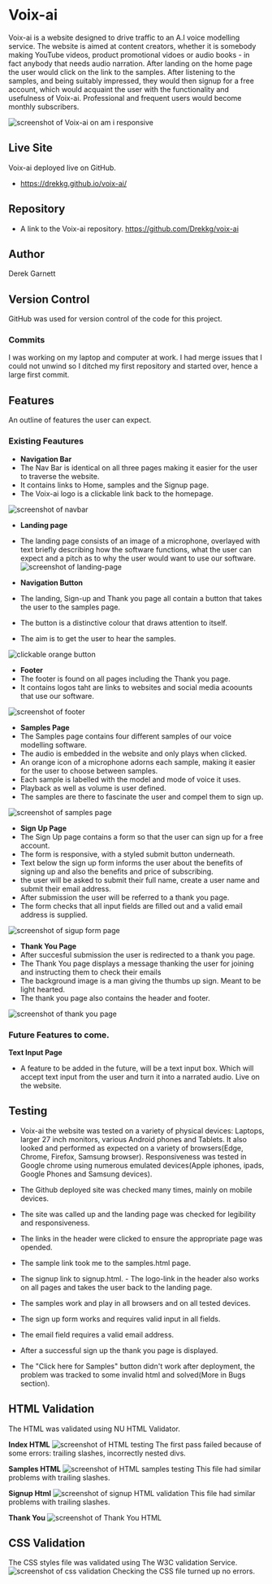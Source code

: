 # Voix-ai
Voix-ai is a website designed to drive traffic to an A.I voice modelling service.
The website is aimed at content creators, whether it is somebody making YouTube videos, product promotional vidoes
or audio books - in fact anybody that needs audio narration.
After landing on the home page the user would click on the link to the samples. After listening to the samples,
and being suitably impressed, they would then signup for a free account, which would acquaint the user with the functionality and usefulness of Voix-ai. Professional and frequent users would become monthly subscribers.

![screenshot of Voix-ai on am i responsive](assets/images/screenshot-responsive.png)
## Live Site 
Voix-ai deployed live on GitHub.
- https://drekkg.github.io/voix-ai/

## Repository
- A link to the Voix-ai repository.
https://github.com/Drekkg/voix-ai


## Author
Derek Garnett
## Version Control
GitHub was used for version control of the code for this project.

### Commits
I was working on my laptop and computer at work. I had  merge issues that I could not unwind so I ditched my first repository and started over, hence a large first commit.

## Features
An outline of features the user can expect.
### Existing Feautures
- __Navigation Bar__
- The Nav Bar is identical on all three pages making it easier for the user to traverse the website.
- It contains links to Home, samples and the Signup page.
- The Voix-ai logo is a clickable link back to the homepage.

![screenshot of navbar](assets/images/screenshot-nav-bar.png)

- __Landing page__
- The landing page consists of an image of a microphone, overlayed with text briefly describing
how the software functions, what the user can expect and a pitch as to why the user 
would want to use our software. 
![screenshot of landing-page](assets/images/screenshot-landing-page-new.png)

- __Navigation Button__
- The landing, Sign-up and Thank you page all contain a button that takes the user to the samples page.
- The button is a distinctive colour that draws attention to itself. 
- The aim is to get the user to hear the samples.

![clickable orange button](assets/images/screenshot-nav-button.png)

- __Footer__
- The footer is found on all pages including the Thank you page.
- It contains logos taht are links to websites and social media acoounts that use our software. 


![screenshot of footer](assets/images/screenshot-footer.png)

- __Samples Page__
- The Samples page contains four different samples of our voice modelling software.
- The audio is embedded in the website and only plays when clicked.
- An orange icon of a microphone adorns each sample, making it easier for the user to choose between samples.
- Each sample is labelled with the model and mode of voice it uses.
- Playback as well as volume is user defined.
- The samples are there to fascinate the user and compel them to sign up.

![screenshot of samples page](assets/images/screenshot-samples.png)

- __Sign Up Page__
- The Sign Up page contains a form so that the user can sign up for a free account.
- The form is responsive,  with a styled submit button underneath.
- Text below the sign up form informs the user about the benefits of signing up and also the benefits and price of subscribing.
- the user will be asked to submit their full name, create a user name and submit their email address.
- After submission the user will be referred to a thank you page.
- The form checks that all input fields are filled out and a valid email address is supplied.

![screenshot of sigup form page](assets/images/screenshot-signup.png)

- __Thank You Page__
- After succesful submission the user is redirected to a thank you page.
- The Thank You page displays a message thanking the user for joining and instructing them to check their emails 
- The background image is a man giving the thumbs up sign. Meant to be light hearted.
- The thank you page also contains the header and footer. 

![screenshot of thank you page](assets/images/screenshot-thank-you.png)

### Future Features to come.
__Text Input Page__
- A feature to be added in the future, will be a text input box. Which will accept text input from the user and turn it into a narrated audio. Live on the website.
 
 ## Testing
 - Voix-ai the website was tested on a variety of physical devices: Laptops, larger 27 inch monitors, various Android phones and Tablets. It also looked and performed as expected on a variety of browsers(Edge, Chrome, Firefox, Samsung browser). Responsiveness was tested in Google chrome using numerous emulated devices(Apple iphones, ipads, Google Phones and Samsung devices).

 - The Github deployed site was checked many times, mainly on mobile devices.
 - The site was called up and the landing page was checked for legibility and responsiveness.
 - The links in the header were clicked to ensure the appropriate page was opended. 
 - The sample link took me to the samples.html page. 
 - The signup link to signup.html. - The logo-link in the header also works on all pages and takes the user back to the landing page. 
 - The samples work and play in all browsers and on all tested devices. 
 - The sign up form works and requires valid input in all fields.
 - The email field requires a valid email address. 
 - After a successful sign up the thank you page is displayed. 
 - The "Click here for Samples" button didn't work after deployment, the problem was tracked to some invalid html and solved(More in Bugs section).

 ## HTML Validation
 The HTML was validated using NU HTML Validator.

 __Index HTML__
 ![screenshot of HTML testing](assets/images/screenshot-index-html.png)
 The first pass failed because of some errors: trailing slashes, incorrectly nested divs.

 __Samples HTML__
 ![screenshot of HTML samples testing](assets/images/screenshot-sample-html.png)
 This file had similar problems with trailing slashes.

 __Signup Html__
 ![screenshot of signup HTML validation](assets/images/screenshot-signup-html.png)
 This file had similar problems with trailing slashes.

 __Thank You__
 ![screenshot of Thank You HTML](assets/images/screenshot-thankyou-html.png)

 ## CSS Validation
The CSS styles file was validated using The W3C validation Service.
![screenshot of css validation](assets/images/screenshot-style-css.png)
Checking the CSS file turned up no errors.

